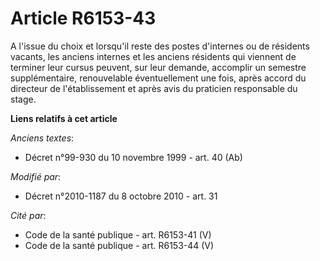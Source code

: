# Article R6153-43

A l'issue du choix et lorsqu'il reste des postes d'internes ou de résidents vacants, les anciens internes et les anciens
résidents qui viennent de terminer leur cursus peuvent, sur leur demande, accomplir un semestre supplémentaire, renouvelable
éventuellement une fois, après accord du directeur de l'établissement et après avis du praticien responsable du stage.

**Liens relatifs à cet article**

_Anciens textes_:

  - Décret n°99-930 du 10 novembre 1999 - art. 40 (Ab)

_Modifié par_:

  - Décret n°2010-1187 du 8 octobre 2010 - art. 31

_Cité par_:

  - Code de la santé publique - art. R6153-41 (V)
  - Code de la santé publique - art. R6153-44 (V)
